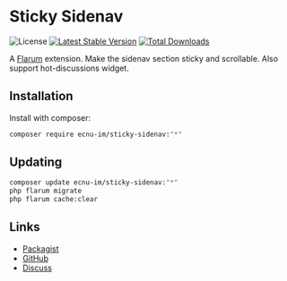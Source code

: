 # Sticky Sidenav

![License](https://img.shields.io/badge/license-MIT-blue.svg) [![Latest Stable Version](https://img.shields.io/packagist/v/ecnu-im/sticky-sidenav.svg)](https://packagist.org/packages/ecnu-im/sticky-sidenav) [![Total Downloads](https://img.shields.io/packagist/dt/ecnu-im/sticky-sidenav.svg)](https://packagist.org/packages/ecnu-im/sticky-sidenav)

A [Flarum](http://flarum.org) extension. Make the sidenav section sticky and scrollable. Also support hot-discussions widget.

## Installation

Install with composer:

```sh
composer require ecnu-im/sticky-sidenav:"*"
```

## Updating

```sh
composer update ecnu-im/sticky-sidenav:"*"
php flarum migrate
php flarum cache:clear
```

## Links

- [Packagist](https://packagist.org/packages/ecnu-im/sticky-sidenav)
- [GitHub](https://github.com/ecnu-im/sticky-sidenav)
- [Discuss](https://discuss.flarum.org/d/PUT_DISCUSS_SLUG_HERE)
